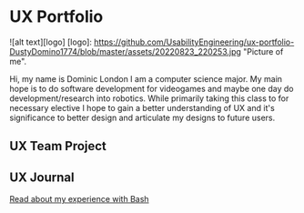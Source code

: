 # UX Portfolio
![alt text][logo]
[logo]: https://github.com/UsabilityEngineering/ux-portfolio-DustyDomino1774/blob/master/assets/20220823_220253.jpg "Picture of me".

Hi, my name is Dominic London I am a computer science major. My main hope is to do software development for videogames and maybe one day do development/research into robotics. While primarily taking this class to for necessary elective I hope to gain a better understanding of UX and it's significance to better design and articulate my designs to future users.

## UX Team Project


## UX Journal

[Read about my experience with Bash](j01/)

